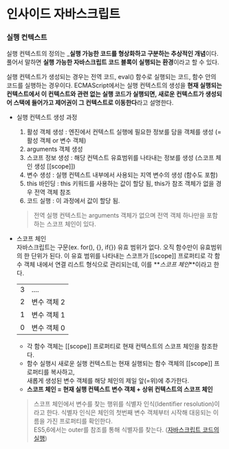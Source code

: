 # 인사이드 자바스크립트

### 실행 컨텍스트

실행 컨텍스트의 정의는 _**실행 가능한 코드를 형상화하고 구분하는 추상적인 개념**이다. 
풀어서 말하면 **실행 가능한 자바스크립트 코드 블록이 실행되는 환경**이라고 할 수 있다.

실행 컨텍스트가 생성되는 경우는 전역 코드, eval() 함수로 실행되는 코드, 함수 안의 코드를 실행하는 경우이다.
ECMAScript에서는 실행 컨텍스트의 생성을 **현재 실행되는 컨텍스트에서 이 컨텍스트와 관련 없는 실행 코드가 실행되면, 
새로운 컨텍스트가 생성되어 스택에 들어가고 제어권이 그 컨텍스트로 이동한다**라고 설명한다.

- 실행 컨텍스트 생성 과정
    1. 활성 객체 생성 : 엔진에서 컨텍스트 실행에 필요한 정보를 담을 객체를 생성 (= 활성 객체 or 변수 객체)
    2. arguments 객체 생성 
    3. 스코프 정보 생성 : 해당 컨텍스트 유효범위를 나타내는 정보를 생성 (스코프 체인 생성 [[scope]])
    4. 변수 생성 : 실행 컨텍스트 내부에서 사용되는 지역 변수의 생성 (함수도 포함)
    5. this 바인딩 : this 키워드를 사용하는 값이 할당 됨, this가 참조 객체가 없을 경우 전역 객체 참조
    6. 코드 실행 : 이 과정에서 값이 할당 됨.
    
    > 전역 실행 컨텍스트는 arguments 객체가 없으며 전역 객체 하나만을 포함하는 스코프 체인이 있다.

- 스코프 체인  
    자바스크립트는 구문(ex. for(), {}, if{}) 유효 범위가 없다. 오직 함수만이 유효범위의 한 단위가 된다. 
    이 유효 범위를 나타내는 스코프가 [[scope]] 프로퍼티로 각 함수 객체 내에서 연결 리스트 형식으로 관리되는데, 이를 **_스코프 체인_**이라고 한다.

    |  |  |
    |------- | ------- |
    3 | .... |
    2 | 변수 객체 2 |
    1 | 변수 객체 1 |
    0 | 변수 객체 0 |

    + 각 함수 객체는 [[scope]] 프로퍼티로 현재 컨텍스트의 스코프 체인을 참조한다.
    + 함수 실행시 새로운 실행 컨텍스트는 현재 실행되는 함수 객체의 [[scope]] 프로퍼티를 복사하고,  
        새롭게 생성된 변수 객체를 해당 체인의 제일 앞(=위)에 추가한다.
    + **스코프 체인 = 현재 실행 컨텍스트 변수 객체 + 상위 컨텍스트의 스코프 체인**

    > 스코프 체인에서 변수를 찾는 행위를 식별자 인식(Identifier resolution)이라고 한다.
    > 식별자 인식은 체인의 첫번째 변수 객체부터 시작해 대응되는 이름을 가진 프로퍼티를 확인한다.  
    > ES5,6에서는 outer를 참조를 통해 식별자를 찾는다. ([자바스크립트 코드의 실행](http://byron1st.pe.kr/?p=367))


